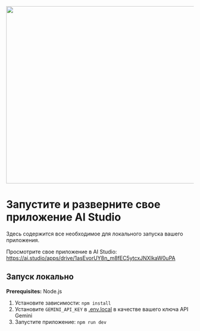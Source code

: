 <div align="center">
<img width="1200" height="475" alt="GHBanner" src="https://github.com/user-attachments/assets/0aa67016-6eaf-458a-adb2-6e31a0763ed6" />
</div>

# Запустите и разверните свое приложение AI Studio
Здесь содержится все необходимое для локального запуска вашего приложения.

Просмотрите свое приложение в AI Studio: https://ai.studio/apps/drive/1asEvorUY8n_m8fEC5ytcxJNXIkaW0uPA

## Запуск локально

**Prerequisites:**  Node.js


1. Установите зависимости:
 `npm install`
2. Установите `GEMINI_API_KEY` в [.env.local](.env.local) в качестве вашего ключа API Gemini
3. Запустите приложение:
 `npm run dev`
